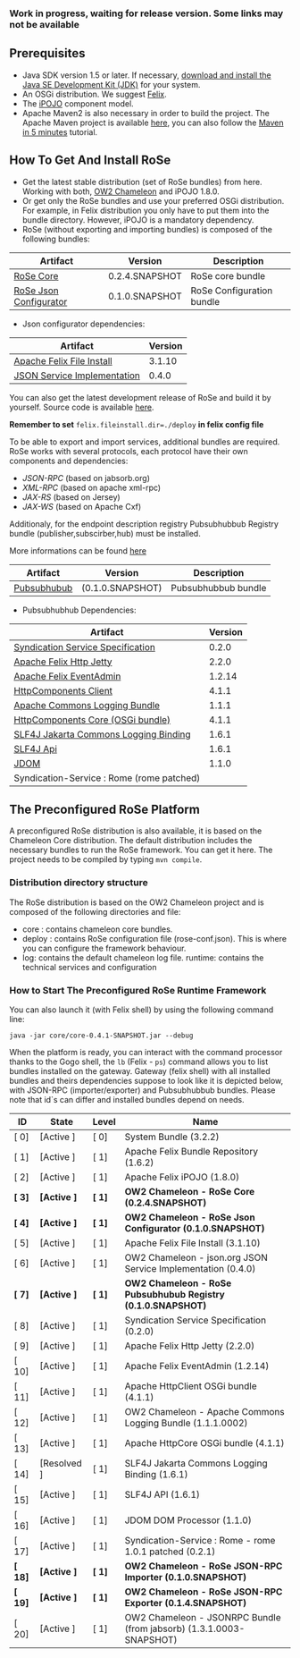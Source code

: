 ### Work in progress, waiting for release version. Some links may not be available

## Prerequisites
 * Java SDK version 1.5 or later. If necessary, [download and install the Java SE Development Kit (JDK)](http://java.sun.com/javase/downloads/) for your system. 
 * An OSGi distribution. We suggest [Felix](http://felix.apache.org/). 
 * The [iPOJO](http://felix.apache.org/site/apache-felix-ipojo.html) component model. 
 * Apache Maven2 is also necessary in order to build the project. The Apache Maven project is available [here](http://maven.apache.org/), you can also follow the [Maven in 5 minutes](http://maven.apache.org/guides/getting-started/maven-in-five-minutes.html) tutorial. 

## How To Get And Install RoSe
 * Get the latest stable distribution (set of RoSe bundles) from here. Working with both, [OW2 Chameleon](http://wiki.chameleon.ow2.org/xwiki/bin/view/Main) and iPOJO 1.8.0. 
 * Or get only the RoSe bundles and use your preferred OSGi distribution. For example, in Felix distribution you only have to put them into the bundle directory. However, iPOJO is a mandatory dependency. 
 * RoSe (without exporting and importing bundles) is composed of the following bundles: 

**Artifact**|**Version**|**Description**
------------|-----------|---------------
[RoSe Core](https://github.com/barjo/arvensis/tree/develop/core)|0.2.4.SNAPSHOT|RoSe core bundle
[RoSe Json Configurator](https://github.com/barjo/arvensis/tree/develop/configurator)|0.1.0.SNAPSHOT|RoSe Configuration bundle

 * Json configurator dependencies:

**Artifact**|**Version**
------------|-----------
[Apache Felix File Install](http://mirrors.ircam.fr/pub/apache//felix/org.apache.felix.fileinstall-3.1.10.jar)|3.1.10
[JSON Service Implementation](http://maven.ow2.org/maven2/org/ow2/chameleon/json/json-service-json.org/0.4.0/json-service-json.org-0.4.0.jar)|0.4.0 


You can also get the latest development release of RoSe and build it by yourself. Source code is available [here](https://github.com/barjo/arvensis/tree/develop/core). 

**Remember to set** `felix.fileinstall.dir=./deploy` **in felix config file**

To be able to export and import services, additional bundles are required. RoSe works with several protocols, each protocol have their own components and dependencies:

 * _JSON-RPC_ (based on jabsorb.org) 
 * _XML-RPC_ (based on apache xml-rpc)
 * _JAX-RS_ (based on Jersey) 
 * _JAX-WS_ (based on Apache Cxf)

Additionaly, for the endpoint description registry Pubsubhubbub Registry bundle (publisher,subscirber,hub) must be installed. 

More informations can be found [here](Pubsubhubbub-discovery-technology-in-RoSe)

Artifact|Version|Description
------------|-----------|---------------
[Pubsubhubub](https://github.com/barjo/arvensis/tree/develop/registry/pubsubhubbub)|(0.1.0.SNAPSHOT)|Pubsubhubbub bundle

* Pubsubhubhub Dependencies:

Artifact|Version
------------|------------
[Syndication Service Specification](http://maven.ow2.org/maven2/org/ow2/chameleon/syndication/syndication-service/0.2.0/syndication-service-0.2.0.jar) |0.2.0
[Apache Felix Http Jetty](http://mir2.ovh.net/ftp.apache.org/dist//felix/org.apache.felix.http.jetty-2.2.0.jar)|2.2.0
[Apache Felix EventAdmin](http://mirrors.ircam.fr/pub/apache//felix/org.apache.felix.eventadmin-1.2.14.jar)|1.2.14
[HttpComponents Client](http://repo1.maven.org/maven2/org/apache/httpcomponents/httpclient-osgi/4.1.1/httpclient-osgi-4.1.1.jar)|4.1.1
[Apache Commons Logging Bundle](http://maven.ow2.org/maven2/commons-logging/org.ow2.chameleon.commons.logging/1.1.1-0002/org.ow2.chameleon.commons.logging-1.1.1-0002.jar)|1.1.1
[HttpComponents Core (OSGi bundle)](http://repo1.maven.org/maven2/org/apache/httpcomponents/httpcore-osgi/4.1.1/httpcore-osgi-4.1.1.jar)|4.1.1
[SLF4J Jakarta Commons Logging Binding](http://ebr.springsource.com/repository/)|1.6.1
[SLF4J Api](http://ebr.springsource.com/repository/app/bundle/)|1.6.1
[JDOM](http://ebr.springsource.com/repository/app/bundle/)|1.1.0
|Syndication-Service : Rome (rome patched)

## The Preconfigured RoSe Platform

A preconfigured RoSe distribution is also available, it is based on the Chameleon Core distribution. The default distribution includes the necessary bundles to run the RoSe framework. You can get it here. The project needs to be compiled by typing `mvn compile`.

### Distribution directory structure

The RoSe distribution is based on the OW2 Chameleon project and is composed of the following directories and file: 

 * core : contains chameleon core bundles.
 * deploy : contains RoSe configuration file (rose-conf.json). This is where you can configure the framework behaviour.
 * log: contains the default chameleon log file.
runtime: contains the technical services and configuration

### How to Start The Preconfigured RoSe Runtime Framework
You can also launch it (with Felix shell) by using the following command line:

    java -jar core/core-0.4.1-SNAPSHOT.jar --debug

When the platform is ready, you can interact with the command processor thanks to the Gogo shell, the `lb` (Felix - `ps`) command allows you to list bundles installed on the gateway. Gateway (felix shell) with all installed bundles and theirs  dependencies suppose to look like it is depicted below, with JSON-RPC (importer/exporter) and Pubsubhubbub bundles. Please note that id`s can differ and installed bundles depend on needs.

|ID|State|Level|Name|
|-----------|------------|------------|------------|
|[ 0] |[Active ]| [ 0]| System Bundle (3.2.2)|
|[ 1]| [Active ]| [ 1]| Apache Felix Bundle Repository (1.6.2)|
|[ 2]| [Active ]| [ 1]| Apache Felix iPOJO (1.8.0)|
|**[ 3]**|**[Active ]**|**[ 1]**|**OW2 Chameleon - RoSe Core (0.2.4.SNAPSHOT)**|
|**[ 4]**|**[Active ]**|**[ 1]**|**OW2 Chameleon - RoSe Json Configurator (0.1.0.SNAPSHOT)**|
|[ 5]| [Active ]| [ 1]| Apache Felix File Install (3.1.10)|
|[ 6]| [Active ]| [ 1]| OW2 Chameleon - json.org JSON Service Implementation (0.4.0)|
|**[ 7]**| **[Active ]**|**[ 1]**|**OW2 Chameleon - RoSe Pubsubhubub Registry (0.1.0.SNAPSHOT)**|
|[ 8]| [Active ]| [ 1]| Syndication Service Specification (0.2.0)|
|[ 9]| [Active ]| [ 1]| Apache Felix Http Jetty (2.2.0)|
|[ 10]| [Active ]| [ 1]| Apache Felix EventAdmin (1.2.14)|
|[ 11]| [Active ]| [ 1]| Apache HttpClient OSGi bundle (4.1.1)|
|[ 12]| [Active ]| [ 1]| OW2 Chameleon - Apache Commons Logging Bundle (1.1.1.0002)|
|[ 13]| [Active ]| [ 1]| Apache HttpCore OSGi bundle (4.1.1)|
|[ 14]| [Resolved ]| [ 1]| SLF4J Jakarta Commons Logging Binding (1.6.1)|
|[ 15]| [Active ]| [ 1]| SLF4J API (1.6.1)|
|[ 16]| [Active ]| [ 1]| JDOM DOM Processor (1.1.0)|
|[ 17]| [Active ]| [ 1]| Syndication-Service : Rome - rome 1.0.1 patched (0.2.1)|
|**[ 18]**|**[Active ]**|**[ 1]**|**OW2 Chameleon - RoSe JSON-RPC Importer (0.1.0.SNAPSHOT)**|
|**[ 19]**|**[Active ]**|**[ 1]**|**OW2 Chameleon - RoSe JSON-RPC Exporter (0.1.4.SNAPSHOT)**|
|[ 20]| [Active ]| [ 1]| OW2 Chameleon - JSONRPC Bundle (from jabsorb) (1.3.1.0003-SNAPSHOT)|


